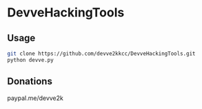 # DevveHackingTools

## Usage

```bash
git clone https://github.com/devve2kkcc/DevveHackingTools.git
python devve.py
```

## Donations
paypal.me/devve2k

